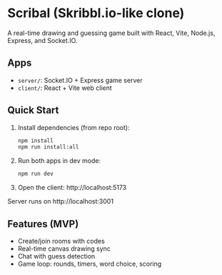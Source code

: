 # Scribal (Skribbl.io-like clone)

A real-time drawing and guessing game built with React, Vite, Node.js, Express, and Socket.IO.

## Apps
- `server/`: Socket.IO + Express game server
- `client/`: React + Vite web client

## Quick Start

1. Install dependencies (from repo root):
   ```bash
   npm install
   npm run install:all
   ```

2. Run both apps in dev mode:
   ```bash
   npm run dev
   ```

3. Open the client: http://localhost:5173

Server runs on http://localhost:3001

## Features (MVP)
- Create/join rooms with codes
- Real-time canvas drawing sync
- Chat with guess detection
- Game loop: rounds, timers, word choice, scoring

